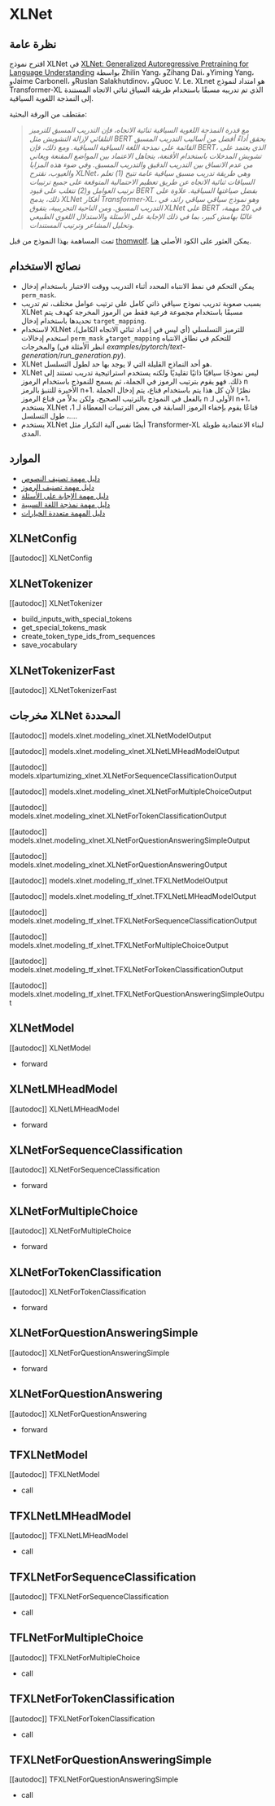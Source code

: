 # XLNet

## نظرة عامة

اقترح نموذج XLNet في [XLNet: Generalized Autoregressive Pretraining for Language Understanding](https://arxiv.org/abs/1906.08237) بواسطة Zhilin Yang، وZihang Dai، وYiming Yang، وJaime Carbonell، وRuslan Salakhutdinov، وQuoc V. Le. XLnet هو امتداد لنموذج Transformer-XL الذي تم تدريبه مسبقًا باستخدام طريقة السياق ثنائي الاتجاه المستندة إلى النمذجة اللغوية السياقية.

مقتطف من الورقة البحثية:

> *مع قدرة النمذجة اللغوية السياقية ثنائية الاتجاه، فإن التدريب المسبق للترميز التلقائي لإزالة التشويش مثل BERT يحقق أداءً أفضل من أساليب التدريب المسبق القائمة على نمذجة اللغة السياقية السياقية. ومع ذلك، فإن BERT، الذي يعتمد على تشويش المدخلات باستخدام الأقنعة، يتجاهل الاعتماد بين المواضع المقنعة ويعاني من عدم الاتساق بين التدريب الدقيق والتدريب المسبق. وفي ضوء هذه المزايا والعيوب، نقترح XLNet، وهي طريقة تدريب مسبق سياقية عامة تتيح (1) تعلم السياقات ثنائية الاتجاه عن طريق تعظيم الاحتمالية المتوقعة على جميع ترتيبات ترتيب العوامل و(2) تتغلب على قيود BERT بفضل صياغتها السياقية. علاوة على ذلك، يدمج XLNet أفكار Transformer-XL، وهو نموذج سياقي سياقي رائد، في التدريب المسبق. ومن الناحية التجريبية، يتفوق XLNet على BERT في 20 مهمة، غالبًا بهامش كبير، بما في ذلك الإجابة على الأسئلة والاستدلال اللغوي الطبيعي وتحليل المشاعر وترتيب المستندات.*

تمت المساهمة بهذا النموذج من قبل [thomwolf](https://huggingface.co/thomwolf). يمكن العثور على الكود الأصلي [هنا](https://github.com/zihangdai/xlnet/).

## نصائح الاستخدام

- يمكن التحكم في نمط الانتباه المحدد أثناء التدريب ووقت الاختبار باستخدام إدخال `perm_mask`.
- بسبب صعوبة تدريب نموذج سياقي ذاتي كامل على ترتيب عوامل مختلف، تم تدريب XLNet مسبقًا باستخدام مجموعة فرعية فقط من الرموز المخرجة كهدف يتم تحديدها باستخدام إدخال `target_mapping`.
- لاستخدام XLNet للترميز التسلسلي (أي ليس في إعداد ثنائي الاتجاه الكامل)، استخدم إدخالات `perm_mask` و`target_mapping` للتحكم في نطاق الانتباه والمخرجات (انظر الأمثلة في *examples/pytorch/text-generation/run_generation.py*).
- XLNet هو أحد النماذج القليلة التي لا يوجد بها حد لطول التسلسل.
- XLNet ليس نموذجًا سياقيًا ذاتيًا تقليديًا ولكنه يستخدم استراتيجية تدريب تستند إلى ذلك. فهو يقوم بترتيب الرموز في الجملة، ثم يسمح للنموذج باستخدام الرموز n الأخيرة للتنبؤ بالرمز n+1. نظرًا لأن كل هذا يتم باستخدام قناع، يتم إدخال الجملة بالفعل في النموذج بالترتيب الصحيح، ولكن بدلاً من قناع الرموز n الأولى لـ n+1، يستخدم XLNet قناعًا يقوم بإخفاء الرموز السابقة في بعض الترتيبات المعطاة لـ 1، ...، طول التسلسل.
- يستخدم XLNet أيضًا نفس آلية التكرار مثل Transformer-XL لبناء الاعتمادية طويلة المدى.

## الموارد

- [دليل مهمة تصنيف النصوص](../tasks/sequence_classification)
- [دليل مهمة تصنيف الرموز](../tasks/token_classification)
- [دليل مهمة الإجابة على الأسئلة](../tasks/question_answering)
- [دليل مهمة نمذجة اللغة السببية](../tasks/language_modeling)
- [دليل المهمة متعددة الخيارات](../tasks/multiple_choice)

## XLNetConfig

[[autodoc]] XLNetConfig

## XLNetTokenizer

[[autodoc]] XLNetTokenizer

- build_inputs_with_special_tokens
- get_special_tokens_mask
- create_token_type_ids_from_sequences
- save_vocabulary

## XLNetTokenizerFast

[[autodoc]] XLNetTokenizerFast

## مخرجات XLNet المحددة

[[autodoc]] models.xlnet.modeling_xlnet.XLNetModelOutput

[[autodoc]] models.xlnet.modeling_xlnet.XLNetLMHeadModelOutput

[[autodoc]] models.xlpartumizing_xlnet.XLNetForSequenceClassificationOutput

[[autodoc]] models.xlnet.modeling_xlnet.XLNetForMultipleChoiceOutput

[[autodoc]] models.xlnet.modeling_xlnet.XLNetForTokenClassificationOutput

[[autodoc]] models.xlnet.modeling_xlnet.XLNetForQuestionAnsweringSimpleOutput

[[autodoc]] models.xlnet.modeling_xlnet.XLNetForQuestionAnsweringOutput

[[autodoc]] models.xlnet.modeling_tf_xlnet.TFXLNetModelOutput

[[autodoc]] models.xlnet.modeling_tf_xlnet.TFXLNetLMHeadModelOutput

[[autodoc]] models.xlnet.modeling_tf_xlnet.TFXLNetForSequenceClassificationOutput

[[autodoc]] models.xlnet.modeling_tf_xlnet.TFXLNetForMultipleChoiceOutput

[[autodoc]] models.xlnet.modeling_tf_xlnet.TFXLNetForTokenClassificationOutput

[[autodoc]] models.xlnet.modeling_tf_xlnet.TFXLNetForQuestionAnsweringSimpleOutput

<frameworkcontent>
<pt>

## XLNetModel

[[autodoc]] XLNetModel

- forward

## XLNetLMHeadModel

[[autodoc]] XLNetLMHeadModel

- forward

## XLNetForSequenceClassification

[[autodoc]] XLNetForSequenceClassification

- forward

## XLNetForMultipleChoice

[[autodoc]] XLNetForMultipleChoice

- forward

## XLNetForTokenClassification

[[autodoc]] XLNetForTokenClassification

- forward

## XLNetForQuestionAnsweringSimple

[[autodoc]] XLNetForQuestionAnsweringSimple

- forward

## XLNetForQuestionAnswering

[[autodoc]] XLNetForQuestionAnswering

- forward

</pt>
<tf>

## TFXLNetModel

[[autodoc]] TFXLNetModel

- call

## TFXLNetLMHeadModel

[[autodoc]] TFXLNetLMHeadModel

- call

## TFXLNetForSequenceClassification

[[autodoc]] TFXLNetForSequenceClassification

- call

## TFLNetForMultipleChoice

[[autodoc]] TFXLNetForMultipleChoice

- call

## TFXLNetForTokenClassification

[[autodoc]] TFXLNetForTokenClassification

- call

## TFXLNetForQuestionAnsweringSimple

[[autodoc]] TFXLNetForQuestionAnsweringSimple

- call

</tf>
</frameworkcontent>